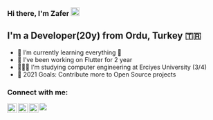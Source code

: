 ### Hi there, I'm Zafer <img src="https://raw.githubusercontent.com/MartinHeinz/MartinHeinz/master/wave.gif" width="20" height="20" />


## I'm a Developer(20y) from Ordu, Turkey 🇹🇷

- 🌱 I’m currently learning everything 🤣
- 💙 I’ve been working on Flutter for 2 year
- 👩🏻‍💻 I’m studying computer engineering at Erciyes University (3/4)
- 🥅 2021 Goals: Contribute more to Open Source projects

### Connect with me:

[<img align="left" alt="codeSTACKr | Twitter" width="22px" src="https://cdn.jsdelivr.net/npm/simple-icons@v3/icons/twitter.svg" />][twitter]
[<img align="left" alt="codeSTACKr | LinkedIn" width="22px" src="https://cdn.jsdelivr.net/npm/simple-icons@v3/icons/linkedin.svg" />][linkedin]
[<img align="left" alt="codeSTACKr | Instagram" width="22px" src="https://cdn.jsdelivr.net/npm/simple-icons@v3/icons/instagram.svg" />][instagram]



[twitter]: https://twitter.com/zafrgulr
[instagram]: https://www.instagram.com/_zaferguler
[linkedin]: https://www.linkedin.com/in/zafrgulr



![](https://komarev.com/ghpvc/?username=zaferguler0)
